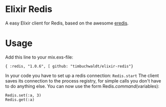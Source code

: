 # Elixir Redis

A easy Elixir client for Redis, based on the awesome [eredis](https://github.com/wooga/eredis).

# Usage

Add this line to your mix.exs-file:


    { :redis, "1.0.6", [ github: "timbuchwaldt/elixir-redis"}

In your code you have to set up a redis connection: ```Redis.start```
The client saves its connection to the process registry, for simple calls you don't have to do anything else. You can now use the form Redis.$command($variables):


    Redis.set(:a, 3)
    Redis.get(:a)